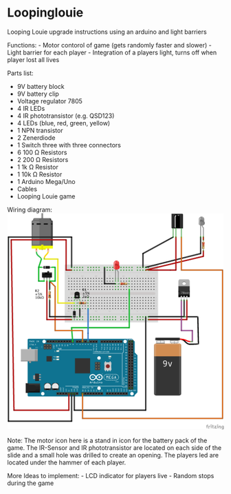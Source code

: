 # Loopinglouie
Looping Louie upgrade instructions using an arduino and light barriers

Functions: - Motor contorol of game (gets randomly faster and slower) 
           - Light barrier for each player
           - Integration of a players light, turns off when player lost all lives 

Parts list: 
  - 9V battery block 
  - 9V battery clip 
  - Voltage regulator 7805
  - 4 IR LEDs 
  - 4 IR phototransistor (e.g. QSD123)
  - 4 LEDs (blue, red, green, yellow)
  - 1 NPN transistor 
  - 2 Zenerdiode 
  - 1 Switch three with three connectors 
  - 6 100 Ω Resistors 
  - 2 200 Ω Resistors 
  - 1 1k Ω Resistor 
  - 1 10k Ω Resistor 
  - 1 Arduino Mega/Uno 
  - Cables 
  - Looping Louie game 

Wiring diagram:  
![alt text](https://github.com/YGoeprojects/Loopinglouie/blob/main/Looping_Louie_Wiring_Steckplatine.png)

Note: The motor icon here is a stand in icon for the battery pack of the game. 
The IR-Sensor and IR phototransistor are located on each side of the slide and a small hole was drilled to create an opening. 
The players led are located under the hammer of each player.  


More Ideas to implement: - LCD indicator for players live 
                         - Random stops during the game 
                         
